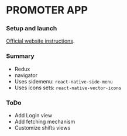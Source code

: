 PROMOTER APP
====

### Setup and launch

[Official website instructions](https://facebook.github.io/react-native/docs/getting-started.html).

### Summary

- Redux
- navigator
- Uses sidemenu: `react-native-side-menu`
- Uses icons sets: `react-native-vector-icons`

### ToDo

- Add Login view
- Add fetching mechanism
- Customize shifts views